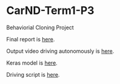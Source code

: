 # CarND-Term1-P3
Behaviorial Cloning Project

Final report is [here](./report.md).

Output video driving autonomously is [here](./video.mp4).

Keras model is [here](./model.py).

Driving script is [here](./drive.py).
